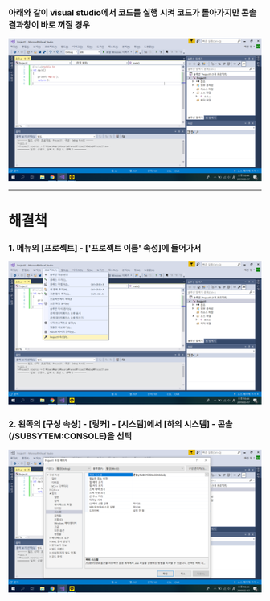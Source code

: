 ### 아래와 같이 visual studio에서 코드를 실행 시켜 코드가 돌아가지만 콘솔 결과창이 바로 꺼질 경우

![C-error-1](/image_file/C-error-1.png)

****

# 해결책

### 1. 메뉴의 [프로젝트] - ['프로젝트 이름' 속성]에 들어가서

![C-error-2](/image_file/C-error-2.png)

### 2. 왼쪽의 [구성 속성] - [링커] - [시스템]에서 [하의 시스템] - 콘솔(/SUBSYTEM:CONSOLE)을 선택

![C-error-3](/image_file/C-error-3.png)
